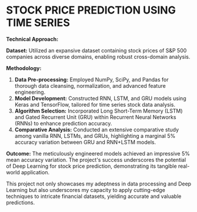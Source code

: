 # STOCK PRICE PREDICTION USING TIME SERIES
**Technical Approach:**

**Dataset:**
Utilized an expansive dataset containing stock prices of S&P 500 companies across diverse domains, enabling robust cross-domain analysis.

**Methodology:**
1. **Data Pre-processing:** Employed NumPy, SciPy, and Pandas for thorough data cleansing, normalization, and advanced feature engineering.
2. **Model Development:** Constructed RNN, LSTM, and GRU models using Keras and TensorFlow, tailored for time series stock data analysis.
3. **Algorithm Selection:** Incorporated Long Short-Term Memory (LSTM) and Gated Recurrent Unit (GRU) within Recurrent Neural Networks (RNNs) to enhance prediction accuracy.
4. **Comparative Analysis:** Conducted an extensive comparative study among vanilla RNN, LSTMs, and GRUs, highlighting a marginal 5% accuracy variation between GRU and RNN+LSTM models.

**Outcome:**
The meticulously engineered models achieved an impressive 5% mean accuracy variation. The project's success underscores the potential of Deep Learning for stock price prediction, demonstrating its tangible real-world application.

This project not only showcases my adeptness in data processing and Deep Learning but also underscores my capacity to apply cutting-edge techniques to intricate financial datasets, yielding accurate and valuable predictions.
